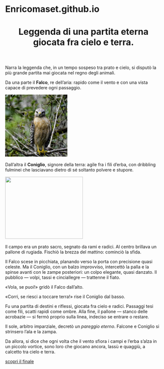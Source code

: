# Enricomaset.github.io
<html>
  <header>
<h1>Leggenda di una partita eterna giocata fra cielo e terra.</h1>
</header>
<body>
<main>
<p> Narra la leggenda che, in un tempo sospeso tra prato e cielo, si disputò la più grande partita mai giocata nel regno degli animali. </p>
<p> Da una parte il <strong>Falco</strong>, re dell’aria: rapido come il vento e con una vista capace di prevedere ogni passaggio.</p>
<img src="images/23874967390_b2c2ac0fff_q.jpg" width="200">
<p> Dall’altra il <strong>Coniglio</strong>, signore della terra: agile fra i fili d’erba, con dribbling fulminei che lasciavano dietro di sé soltanto polvere e stupore. </p>
<img src="https://live.staticflickr.com/3223/2621134507_704b895330_b.jpg" width="250" height="200">
<p> Il campo era un prato sacro, segnato da rami e radici. Al centro brillava un pallone di rugiada. Fischiò la brezza del mattino: cominciò la sfida. </p>
<p> Il Falco scese in picchiata, planando verso la porta con precisione quasi celeste. Ma il Coniglio, con un balzo improvviso, intercettò la palla e la spinse avanti con le zampe posteriori: un colpo elegante, quasi danzato. Il pubblico — volpi, tassi e cinciallegre — trattenne il fiato. </p>
<p>«Vola, se puoi!» gridò il Falco dall’alto.</p>
<p>«Corri, se riesci a toccare terra!» rise il Coniglio dal basso.</p>
<p> Fu una partita di destini e riflessi, giocata fra cielo e radici. Passaggi tesi come fili, scatti rapidi come ombre. Alla fine, il pallone — stanco delle acrobazie — si fermò proprio sulla linea, indeciso se entrare o restare. </p>
<p> Il sole, arbitro imparziale, decretò un <em>pareggio eterno</em>. Falcone e Coniglio si strinsero l’ala e la zampa. </p>
<p> Da allora, si dice che ogni volta che il vento sfiora i campi e l’erba s’alza in un piccolo vortice, sono loro che giocano ancora, lassù e quaggiù, a calcetto tra cielo e terra. </p>
  <a href="finale">scopri il finale </a>
<script src="https://www.gdprset.it/widget/gdpr-it-1.js" type="text/javascript"></script>
</main>
</body>
</html>
